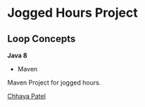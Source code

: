 # Jogged Hours  Project
## Loop Concepts


**Java 8**

* Maven

Maven Project for jogged hours. 

[Chhaya Patel](https://github.com/captsqa/)
